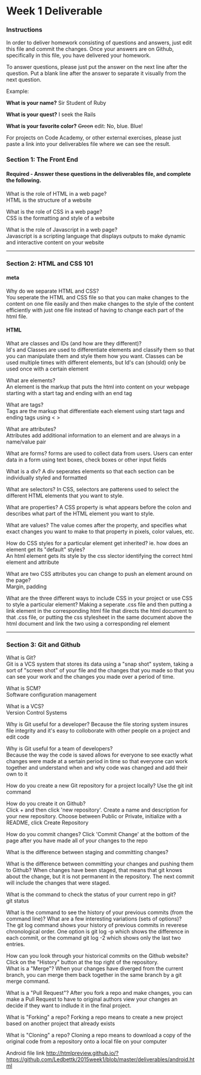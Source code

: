 # Week 1 Deliverable  

### Instructions  

In order to deliver homework consisting of questions and answers, just edit this file and commit the changes.  Once your answers are on Github, specifically in this file, you have delivered your homework.  
  
To answer questions, please just put the answer on the next line after the question.  Put a blank line after the answer to separate it visually from the next question.  

Example:  

**What is your name?**
Sir Student of Ruby

**What is your quest?**
I seek the Rails  

**What is your favorite color?**
~~Green~~ edit:  No, blue.  Blue!  

For projects on Code Academy, or other external exercises, please just paste a link into your deliverables file where we can see the result.  

### Section 1: The Front End
#### Required - Answer these questions in the deliverables file, and complete the following. 

What is the role of HTML in a web page?  
HTML is the structure of a website  

What is the role of CSS in a web page?  
CSS is the formatting and style of a website  

What is the role of Javascript in a web page?  
Javascript is a scripting language that displays outputs to make dynamic and interactive content on your website

---

### Section 2: HTML and CSS 101

#### meta
Why do we separate HTML and CSS?  
You seperate the HTML and CSS file so that you can make changes to the content on one file easily and then make changes to the style of the content efficiently with just one file instead of having to change each part of the html file.  

#### HTML
What are classes and IDs (and how are they different)?  
Id's and Classes are used to differentiate elements and classify them so that you can manipulate them and style them how you want. Classes can be used multiple times with different elements, but Id's can (should) only be used once with a certain element  

What are elements?  
An element is the markup that puts the html into content on your webpage starting with a start tag and ending with an end tag    

What are tags?  
Tags are the markup that differentiate each element using start tags and ending tags using < > 

What are attributes?  
Attributes add additional information to an element and are always in a name/value pair  

What are forms?  forms are used to collect data from users. Users can enter data in a form using text boxes, check boxes or other input fields

What is a div?  A div seperates elements so that each section can be individually styled and formatted

What are selectors?  In CSS, selectors are patterens used to select the different HTML elements that you want to style.  

What are properties?  A CSS property is what appears before the colon and describes what part of the HTML element you want to style.  

What are values?  The value comes after the property, and specifies what exact changes you want to make to that property in pixels, color values, etc.  

How do CSS styles for a particular element get inherited? ie. how does an element get its "default" styles?  
An html element gets its style by the css slector identifying the correct html element and attribute  

What are two CSS attributes you can change to push an element around on the page?  
Margin, padding  

What are the three different ways to include CSS in your project or use CSS to style a particular element? 
Making a seperate .css file and then putting a link element in the corresponding html file that directs the html document to that .css file, or putting the css stylesheet in the same document above the html document and link the two using a corresponding rel element  

---
### Section 3: Git and Github  
What is Git?  
Git is a VCS system that stores its data using a "snap shot" system, taking a sort of "screen shot" of your file and the changes that you made so that you can see your work and the changes you made over a period of time.

What is SCM?  
Software configuration management  

What is a VCS?  
Version Control Systems

Why is Git useful for a developer?
Because the file storing system insures file integrity and it's easy to colloborate with other people on a project and edit code    

Why is Git useful for a team of developers?  
Because the way the code is saved allows for everyone to see exactly what changes were made at a sertain period in time so that everyone can work together and understand when and why code was changed and add their own to it  

How do you create a new Git repository for a project locally?
Use the git init command 

How do you create it on Github?  
Click + and then click 'new repository'. Create a name and description for your new repository. Choose between Public or Private, initialize with a README, click Create Repository   

How do you commit changes?  Click 'Commit Change' at the bottom of the page after you have made all of your changes to the repo 

What is the difference between staging and committing changes?  

What is the difference between committing your changes and pushing them to Github?  When changes have been staged, that means that git knows about the change, but it is not permanent in the repository. The next commit will include the changes that were staged.

What is the command to check the status of your current repo in git?  
git status  


What is the command to see the history of your previous commits (from the command line)?  What are a few interesting variations (sets of options)?  
The git log command shows your history of previous commits in reverese chronological order. One option is git log -p which shows the difference in each commit, or the command git log -2 which shows only the last two entries.  


How can you look through your historical commits on the Github website?  Click on the "History" button at the top right of the repository.  
What is a "Merge"?   When your changes have diverged from the current branch, you can merge them back together in the same branch by a git merge command.  


What is a "Pull Request"?  After you fork a repo and make changes, you can make a Pull Request to have to original authors view your changes an decide if they want to indlude it in the final project.  

What is "Forking" a repo?  Forking a repo means to create a new project based on another project that already exists  

What is "Cloning" a repo?  Cloning a repo means to download a copy of the original code from a repository onto a local file on your computer  

Android file link http://htmlpreview.github.io/?https://github.com/Ledbettk/2015week1/blob/master/deliverables/android.html
